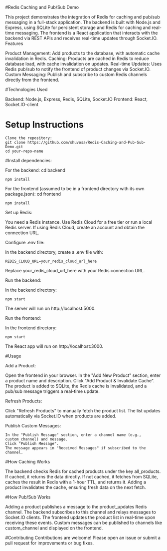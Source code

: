#Redis Caching and Pub/Sub Demo

This project demonstrates the integration of Redis for caching and pub/sub messaging in a full-stack application. The backend is built with Node.js and Express, using SQLite for persistent storage and Redis for caching and real-time messaging. The frontend is a React application that interacts with the backend via REST APIs and receives real-time updates through Socket.IO.
Features

Product Management: Add products to the database, with automatic cache invalidation in Redis.
Caching: Products are cached in Redis to reduce database load, with cache invalidation on updates.
Real-time Updates: Uses Redis pub/sub to notify the frontend of product changes via Socket.IO.
Custom Messaging: Publish and subscribe to custom Redis channels directly from the frontend.

#Technologies Used

Backend: Node.js, Express, Redis, SQLite, Socket.IO
Frontend: React, Socket.IO-client

# Setup Instructions
```
Clone the repository:
git clone https://github.com/shuvosa/Redis-Caching-and-Pub-Sub-Demo.git
cd your-repo-name
```

#Install dependencies:

For the backend:
cd backend
```
npm install
```

For the frontend (assumed to be in a frontend directory with its own package.json):
cd frontend
```
npm install
```



Set up Redis:

You need a Redis instance. Use Redis Cloud for a free tier or run a local Redis server.
If using Redis Cloud, create an account and obtain the connection URL.


Configure .env file:

In the backend directory, create a .env file with:
```
REDIS_CLOUD_URL=your_redis_cloud_url_here
```

Replace your_redis_cloud_url_here with your Redis connection URL.



Run the backend:

In the backend directory:
```
npm start
```

The server will run on http://localhost:5000.



Run the frontend:

In the frontend directory:
```
npm start
```

The React app will run on http://localhost:3000.




#Usage

Add a Product:

Open the frontend in your browser.
In the "Add New Product" section, enter a product name and description.
Click "Add Product & Invalidate Cache".
The product is added to SQLite, the Redis cache is invalidated, and a pub/sub message triggers a real-time update.


Refresh Products:

Click "Refresh Products" to manually fetch the product list.
The list updates automatically via Socket.IO when products are added.


Publish Custom Messages:
```
In the "Publish Message" section, enter a channel name (e.g., custom_channel) and message.
Click "Publish Message".
The message appears in "Received Messages" if subscribed to the channel.

```

#How Caching Works

The backend checks Redis for cached products under the key all_products.
If cached, it returns the data directly.
If not cached, it fetches from SQLite, caches the result in Redis with a 1-hour TTL, and returns it.
Adding a product invalidates the cache, ensuring fresh data on the next fetch.

#How Pub/Sub Works

Adding a product publishes a message to the product_updates Redis channel.
The backend subscribes to this channel and relays messages to Socket.IO clients.
The frontend updates the product list in real-time upon receiving these events.
Custom messages can be published to channels like custom_channel and displayed on the frontend.

#Contributing
Contributions are welcome! Please open an issue or submit a pull request for improvements or bug fixes.

